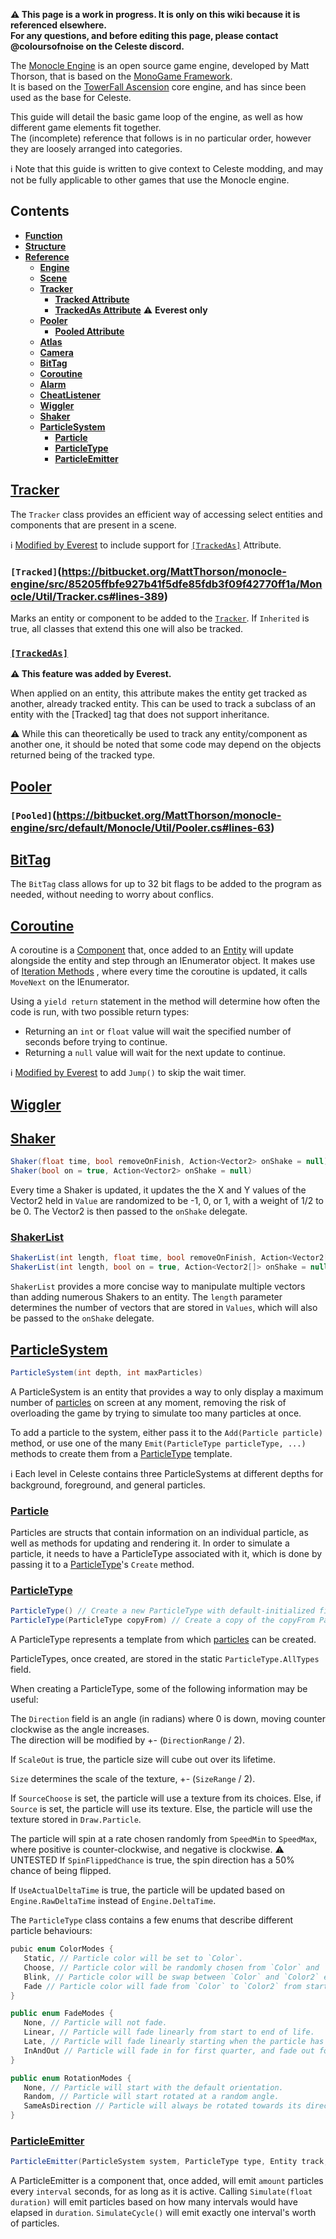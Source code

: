 **:warning: This page is a work in progress. It is only on this wiki because it is referenced elsewhere.**  
**For any questions, and before editing this page, please contact @coloursofnoise on the Celeste discord.**

The [Monocle Engine](https://bitbucket.org/MattThorson/monocle-engine/src) is an open source game engine, developed by Matt Thorson, 
that is based on the [MonoGame Framework](https://www.monogame.net/).  
It is based on the [TowerFall Ascension](http://www.towerfall-game.com/) core engine, and has since been used as the base for Celeste.

This guide will detail the basic game loop of the engine, as well as how different game elements fit together.  
The (incomplete) reference that follows is in no particular order, however they are loosely arranged into categories. 

:information_source: Note that this guide is written to give context to Celeste modding, and may not be fully applicable to other games that use the Monocle engine.

## Contents
- [**Function**](#Function)
- [**Structure**](#Structure)
- [**Reference**](#Reference) <!--markdown is a nightmare sometimes-->
  - [**Engine**](#Engine) <!-- Structures -->
  - [**Scene**](#Scene)
  - [**Tracker**](#Tracker)
    - [**Tracked Attribute**](#Tracked)
    - [**TrackedAs Attribute**](#TrackedAs) :warning: **Everest only**
  - [**Pooler**](#Pooler)
    - [**Pooled Attribute**](#Pooled)
  - [**Atlas**](#Atlas)
  - [**Camera**](#Camera)
  - [**BitTag**](#BitTag)
  - [**Coroutine**](#Coroutine) <!-- Functional -->
  - [**Alarm**](#Alarm)
  - [**CheatListener**](#CheatListener)
  - [**Wiggler**](#Wiggler) <!-- Visual -->
  - [**Shaker**](#Shaker)
  - [**ParticleSystem**](#ParticleSystem)
    - [**Particle**](#Particle)
    - [**ParticleType**](#ParticleType)
    - [**ParticleEmitter**](#ParticleEmitter)
<!--
## Structure
Engine => Scene => Entity => Component

## Function
-->
<!--
## [Engine]()
`DeltaTime`
`RawDeltaTime`
-->
## [Tracker](https://bitbucket.org/MattThorson/monocle-engine/src/default/Monocle/Util/Tracker.cs)
The `Tracker` class provides an efficient way of accessing select entities and components that are present in a scene.


:information_source: [Modified by Everest](https://github.com/EverestAPI/Everest/blob/master/Celeste.Mod.mm/Patches/Monocle/Tracker.cs) 
to include support for [`[TrackedAs]`](#TrackedAs) Attribute.

### `[Tracked]`(https://bitbucket.org/MattThorson/monocle-engine/src/85205ffbfe927b41f5dfe85fdb3f09f42770ff1a/Monocle/Util/Tracker.cs#lines-389)
Marks an entity or component to be added to the [`Tracker`](#Tracker).
If `Inherited` is true, all classes that extend this one will also be tracked.

### [`[TrackedAs]`](https://github.com/EverestAPI/Everest/blob/master/Celeste.Mod.mm/Patches/Monocle/Tracker.cs) 
**:warning: This feature was added by Everest.**

When applied on an entity, this attribute makes the entity get tracked as another, already tracked entity.
This can be used to track a subclass of an entity with the [Tracked] tag that does not support inheritance.

:warning: While this can theoretically be used to track any entity/component as another one, it should be noted that some code may depend
on the objects returned being of the tracked type.

## [Pooler](https://bitbucket.org/MattThorson/monocle-engine/src/default/Monocle/Util/Pooler.cs)


### `[Pooled]`(https://bitbucket.org/MattThorson/monocle-engine/src/default/Monocle/Util/Pooler.cs#lines-63)

## [BitTag](https://bitbucket.org/MattThorson/monocle-engine/src/default/Monocle/Util/BitTag.cs)
The `BitTag` class allows for up to 32<!-- (limited by the size of an int)--> bit flags to be added to the program as needed, without needing to worry
about conflics.

## [Coroutine](https://bitbucket.org/MattThorson/monocle-engine/src/default/Monocle/Components/Logic/Coroutine.cs)
A coroutine is a [Component](#Component) that, once added to an [Entity](#Entity) will update alongside the entity and step through an IEnumerator object.
It makes use of [Iteration Methods](https://docs.microsoft.com/en-us/dotnet/csharp/iterators#enumeration-sources-with-iterator-methods)
, where every time the coroutine is updated, it calls `MoveNext` on the IEnumerator.

Using a `yield return` statement in the method will determine how often the code is run, with two possible return types:
- Returning an `int` or `float` value will wait the specified number of seconds before trying to continue.
- Returning a `null` value will wait for the next update to continue.

:information_source: [Modified by Everest](https://github.com/EverestAPI/Everest/blob/master/Celeste.Mod.mm/Patches/Monocle/Coroutine.cs) 
to add `Jump()` to skip the wait timer.


## [Wiggler](https://bitbucket.org/MattThorson/monocle-engine/src/default/Monocle/Components/Logic/Wiggler.cs)

## [Shaker](https://bitbucket.org/MattThorson/monocle-engine/src/default/Monocle/Components/Logic/Shaker.cs)
```csharp
Shaker(float time, bool removeOnFinish, Action<Vector2> onShake = null) // Starts on
Shaker(bool on = true, Action<Vector2> onShake = null)
```
Every time a Shaker is updated, it updates the the X and Y values of the Vector2 held in `Value` are randomized to be -1, 0, or 1, 
with a weight of 1/2 to be 0. The Vector2 is then passed to the `onShake` delegate.

### [ShakerList](https://bitbucket.org/MattThorson/monocle-engine/src/default/Monocle/Components/Logic/ShakerList.cs)
```csharp
ShakerList(int length, float time, bool removeOnFinish, Action<Vector2[]> onShake = null) // Starts on
ShakerList(int length, bool on = true, Action<Vector2[]> onShake = null)
```
`ShakerList` provides a more concise way to manipulate multiple vectors than adding numerous Shakers to an entity.
The `length` parameter determines the number of vectors that are stored in `Values`, which will also be passed to the `onShake` delegate.

## [ParticleSystem](https://bitbucket.org/MattThorson/monocle-engine/src/default/Monocle/Particles/ParticleSystem.cs)
```csharp
ParticleSystem(int depth, int maxParticles)
```
A ParticleSystem is an entity that provides a way to only display a maximum number of [particles](#Particle) on screen at any moment, 
removing the risk of overloading the game by trying to simulate too many particles at once.

To add a particle to the system, either pass it to the `Add(Particle particle)` method, 
or use one of the many `Emit(ParticleType particleType, ...)` methods to create them from a [ParticleType](#ParticleType) template.

:information_source: Each level in Celeste contains three ParticleSystems at different depths for background, foreground, and general particles.

### [Particle](https://bitbucket.org/MattThorson/monocle-engine/src/default/Monocle/Particles/Particle.cs)
Particles are structs that contain information on an individual particle, as well as methods for updating and rendering it.
In order to simulate a particle, it needs to have a ParticleType associated with it, which is done by passing it to a [ParticleType](#ParticleType)'s `Create` method.

### [ParticleType](https://bitbucket.org/MattThorson/monocle-engine/src/default/Monocle/Particles/ParticleType.cs)
```csharp
ParticleType() // Create a new ParticleType with default-initialized fields.
ParticleType(ParticleType copyFrom) // Create a copy of the copyFrom ParticleType.
```
A ParticleType represents a template from which [particles](#Particle) can be created.

ParticleTypes, once created, are stored in the static `ParticleType.AllTypes` field.

When creating a ParticleType, some of the following information may be useful:  

The `Direction` field is an angle (in radians) where 0 is down, moving counter clockwise as the angle increases.  
The direction will be modified by +- (`DirectionRange` / 2).

If `ScaleOut` is true, the particle size will cube out over its lifetime.

`Size` determines the scale of the texture, +- (`SizeRange` / 2).

If `SourceChoose` is set, the particle will use a texture from its choices.
Else, if `Source` is set, the particle will use its texture.
Else, the particle will use the texture stored in `Draw.Particle`.

The particle will spin at a rate chosen randomly from `SpeedMin` to `SpeedMax`, where positive is counter-clockwise, and negative is clockwise. :warning: UNTESTED
If `SpinFlippedChance` is true, the spin direction has a 50% chance of being flipped.

If `UseActualDeltaTime` is true, the particle will be updated based on `Engine.RawDeltaTime` instead of `Engine.DeltaTime`.

The `ParticleType` class contains a few enums that describe different particle behaviours:
```csharp
pubic enum ColorModes {
   Static, // Particle color will be set to `Color`.  
   Choose, // Particle color will be randomly chosen from `Color` and `Color2`.  
   Blink, // Particle color will be swap between `Color` and `Color2` every second.  
   Fade // Particle color will fade from `Color` to `Color2` from start to end of life.  
}
```
```csharp
public enum FadeModes {
   None, // Particle will not fade.  
   Linear, // Particle will fade linearly from start to end of life.  
   Late, // Particle will fade linearly starting when the particle has 1/4 life remaining.  
   InAndOut // Particle will fade in for first quarter, and fade out for last quarter of life.  
}
```
```csharp
public enum RotationModes {
   None, // Particle will start with the default orientation.  
   Random, // Particle will start rotated at a random angle.  
   SameAsDirection // Particle will always be rotated towards its direction of travel.  
}
```
### [ParticleEmitter](https://bitbucket.org/MattThorson/monocle-engine/src/default/Monocle/Components/Graphics/ParticleEmitter.cs)
```csharp
ParticleEmitter(ParticleSystem system, ParticleType type, Entity track, Vector2 position, Vector2 range, float direction, int amount, float interval)
```
A ParticleEmitter is a component that, once added, will emit `amount` particles every `interval` seconds, for as long as it is active.
Calling `Simulate(float duration)` will emit particles based on how many intervals would have elapsed in `duration`.
`SimulateCycle()` will emit exactly one interval's worth of particles.
